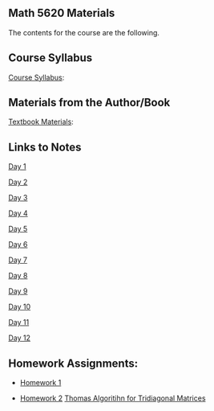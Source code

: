 ## Math 5620 Materials

The contents for the course are the following.

## Course Syllabus

[Course Syllabus](./syllabus/syllabus.md):

## Materials from the Author/Book

[Textbook Materials](http://faculty.washington.edu/rjl/fdmbook/):

## Links to Notes

[Day 1](./daily_lectures/day1.pdf)

[Day 2](./daily_lectures/day2.pdf)

[Day 3](./daily_lectures/day3.pdf)

[Day 4](./daily_lectures/day4.pdf)

[Day 5](./daily_lectures/day5.pdf)

[Day 6](./daily_lectures/day6.pdf)

[Day 7](./daily_lectures/day7.pdf)

[Day 8](./daily_lectures/day8.pdf)

[Day 9](./daily_lectures/day9.pdf)

[Day 10](./daily_lectures/day10.pdf)

[Day 11](./daily_lectures/day11.pdf)

[Day 12](./daily_lectures/day12.pdf)

## Homework Assignments:

* [Homework 1](./hw/hw1.md)
  
* [Homework 2](./hw/hw2.md) [Thomas Algoritihn for Tridiagonal Matrices](https://en.wikipedia.org/wiki/Tridiagonal_matrix_algorithm)
